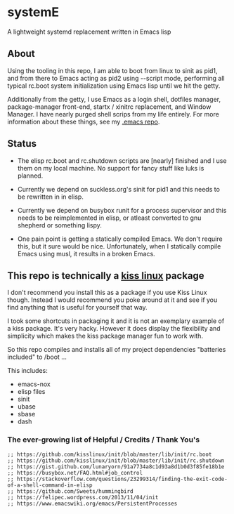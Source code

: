 # systemE
A lightweight systemd replacement written in Emacs lisp

## About

Using the tooling in this repo, I am able to boot from linux to sinit as pid1, and from there to Emacs acting as pid2 using --script mode, performing all typical rc.boot system initialization using Emacs lisp until we hit the getty.

Additionally from the getty, I use Emacs as a login shell, dotfiles manager, package-manager front-end, startx / xinitrc replacement, and Window Manager. I have nearly purged shell scrips from my life entirely. For more information about these things, see my [.emacs repo](https://github.com/a-schaefers/dotfiles).

## Status

- The elisp rc.boot and rc.shutdown scripts are [nearly] finished and I use them on my local machine. No support for fancy stuff like luks is planned.

- Currently we depend on suckless.org's sinit for pid1 and this needs to be rewritten in in elisp.

- Currently we depend on busybox runit for a process supervisor and this needs to be reimplemented in elisp, or atleast converted to gnu shepherd or something lispy.

- One pain point is getting a statically compiled Emacs. We don't require this, but it sure would be nice. Unfortunately, when I statically compile Emacs using musl, it results in a broken Emacs.

## This repo is technically a  [kiss linux](https://getkiss.org) package

I don't recommend you install this as a package if you use Kiss Linux though. Instead I would recommend you poke around at it and see if you find anything that is useful for yourself that way.

I took some shortcuts in packaging it and it is not an exemplary example of a kiss package. It's very hacky. However it does display the flexibility and simplicity which makes the kiss package manager fun to work with.

So this repo compiles and installs all of my project dependencies "batteries included" to /boot ...

This includes:
- emacs-nox
- elisp files
- sinit
- ubase
- sbase
- dash

### The ever-growing list of Helpful / Credits / Thank You's

```elisp
;; https://github.com/kisslinux/init/blob/master/lib/init/rc.boot
;; https://github.com/kisslinux/init/blob/master/lib/init/rc.shutdown
;; https://gist.github.com/lunaryorn/91a7734a8c1d93a8d1b0d3f85fe18b1e
;; https://busybox.net/FAQ.html#job_control
;; https://stackoverflow.com/questions/23299314/finding-the-exit-code-of-a-shell-command-in-elisp
;; https://github.com/Sweets/hummingbird
;; https://felipec.wordpress.com/2013/11/04/init
;; https://www.emacswiki.org/emacs/PersistentProcesses
```
